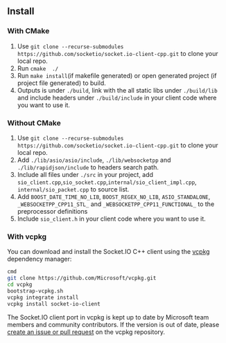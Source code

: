 ## Install

### With CMake
1. Use `git clone --recurse-submodules https://github.com/socketio/socket.io-client-cpp.git` to clone your local repo.
2. Run `cmake  ./`
3. Run `make install`(if makefile generated) or open generated project (if project file generated) to build.
4. Outputs is under `./build`, link with the all static libs under `./build/lib` and  include headers under `./build/include` in your client code where you want to use it.

### Without CMake
1. Use `git clone --recurse-submodules https://github.com/socketio/socket.io-client-cpp.git` to clone your local repo.
2. Add `./lib/asio/asio/include`, `./lib/websocketpp` and `./lib/rapidjson/include` to headers search path.
3. Include all files under `./src` in your project, add `sio_client.cpp`,`sio_socket.cpp`,`internal/sio_client_impl.cpp`, `internal/sio_packet.cpp` to source list.
4. Add `BOOST_DATE_TIME_NO_LIB`, `BOOST_REGEX_NO_LIB`, `ASIO_STANDALONE`, `_WEBSOCKETPP_CPP11_STL_` and `_WEBSOCKETPP_CPP11_FUNCTIONAL_` to the preprocessor definitions
5. Include `sio_client.h` in your client code where you want to use it.

### With vcpkg

You can download and install the Socket.IO C++ client using the [vcpkg](https://github.com/Microsoft/vcpkg) dependency manager:

```bash
cmd
git clone https://github.com/Microsoft/vcpkg.git
cd vcpkg
bootstrap-vcpkg.sh
vcpkg integrate install
vcpkg install socket-io-client
```

The Socket.IO client port in vcpkg is kept up to date by Microsoft team members and community contributors. If the version is out of date, please [create an issue or pull request](https://github.com/Microsoft/vcpkg) on the vcpkg repository.
